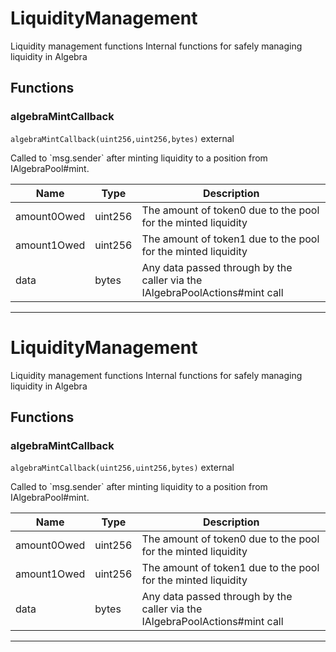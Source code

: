

# LiquidityManagement

Liquidity management functions
Internal functions for safely managing liquidity in Algebra




## Functions
### algebraMintCallback


`algebraMintCallback(uint256,uint256,bytes)`  external

Called to &#x60;msg.sender&#x60; after minting liquidity to a position from IAlgebraPool#mint.



| Name | Type | Description |
| ---- | ---- | ----------- |
| amount0Owed | uint256 | The amount of token0 due to the pool for the minted liquidity |
| amount1Owed | uint256 | The amount of token1 due to the pool for the minted liquidity |
| data | bytes | Any data passed through by the caller via the IAlgebraPoolActions#mint call |




---




# LiquidityManagement

Liquidity management functions
Internal functions for safely managing liquidity in Algebra




## Functions
### algebraMintCallback


`algebraMintCallback(uint256,uint256,bytes)`  external

Called to &#x60;msg.sender&#x60; after minting liquidity to a position from IAlgebraPool#mint.



| Name | Type | Description |
| ---- | ---- | ----------- |
| amount0Owed | uint256 | The amount of token0 due to the pool for the minted liquidity |
| amount1Owed | uint256 | The amount of token1 due to the pool for the minted liquidity |
| data | bytes | Any data passed through by the caller via the IAlgebraPoolActions#mint call |




---



